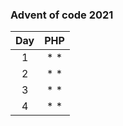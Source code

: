 ### Advent of code 2021

| Day | PHP |
|:---:|:---:|
|  1  | * * |
|  2  | * * |
|  3  | * * |
|  4  | * * |